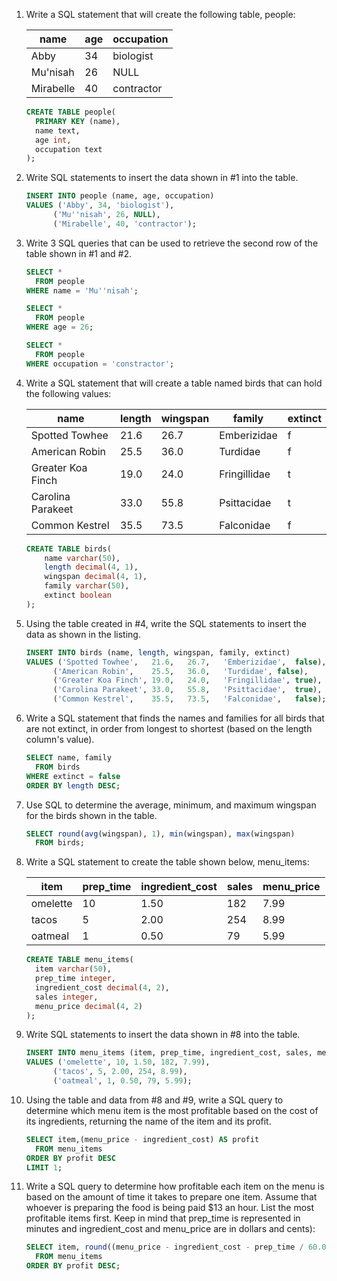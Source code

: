 1. Write a SQL statement that will create the following table, people:

    name|age|occupation
    -|-|-
    Abby|34|biologist
    Mu'nisah|26|NULL
    Mirabelle|40|contractor

    ```sql
    CREATE TABLE people(
      PRIMARY KEY (name),
      name text,
      age int,
      occupation text
    );
    ```

1. Write SQL statements to insert the data shown in #1 into the table.


    ```sql
    INSERT INTO people (name, age, occupation)
    VALUES ('Abby', 34, 'biologist'),
          ('Mu''nisah', 26, NULL),
          ('Mirabelle', 40, 'contractor');
    ```

1. Write 3 SQL queries that can be used to retrieve the second row of the table shown in #1 and #2.

    ```sql
    SELECT *
      FROM people
    WHERE name = 'Mu''nisah';

    SELECT *
      FROM people
    WHERE age = 26;

    SELECT *
      FROM people
    WHERE occupation = 'constractor';
    ```

1. Write a SQL statement that will create a table named birds that can hold the following values:

    name|length|wingspan|family|extinct
    -|-|-|-|-
    Spotted Towhee|21.6|26.7|Emberizidae|f
    American Robin|25.5|36.0|Turdidae|f
    Greater Koa Finch|19.0|24.0|Fringillidae|t
    Carolina Parakeet|33.0|55.8|Psittacidae|t
    Common Kestrel|35.5|73.5|Falconidae|f

    ```sql
    CREATE TABLE birds(
        name varchar(50),
        length decimal(4, 1),
        wingspan decimal(4, 1),
        family varchar(50),
        extinct boolean
    );
    ```

1. Using the table created in #4, write the SQL statements to insert the data as shown in the listing.

    ```sql
    INSERT INTO birds (name, length, wingspan, family, extinct)
    VALUES ('Spotted Towhee',	21.6,	26.7,	'Emberizidae',	false),
          ('American Robin',	25.5,	36.0,	'Turdidae',	false),
          ('Greater Koa Finch',	19.0,	24.0,	'Fringillidae',	true),
          ('Carolina Parakeet',	33.0,	55.8,	'Psittacidae',	true),
          ('Common Kestrel',	35.5,	73.5,	'Falconidae',	false);
    ```

1. Write a SQL statement that finds the names and families for all birds that are not extinct, in order from longest to shortest (based on the length column's value).

    ```sql
    SELECT name, family
      FROM birds
    WHERE extinct = false
    ORDER BY length DESC;
    ```

1. Use SQL to determine the average, minimum, and maximum wingspan for the birds shown in the table.

    ```sql
    SELECT round(avg(wingspan), 1), min(wingspan), max(wingspan)
      FROM birds;
    ```

1. Write a SQL statement to create the table shown below, menu_items:

    item|prep_time|ingredient_cost|sales|menu_price
    -|-|-|-|-
    omelette|10|1.50|182|7.99
    tacos|5|2.00|254|8.99
    oatmeal|1|0.50|79|5.99

    ```sql
    CREATE TABLE menu_items(
      item varchar(50),
      prep_time integer,
      ingredient_cost decimal(4, 2),
      sales integer,
      menu_price decimal(4, 2)
    );
    ```

1. Write SQL statements to insert the data shown in #8 into the table.

    ```sql
    INSERT INTO menu_items (item, prep_time, ingredient_cost, sales, menu_price)
    VALUES ('omelette', 10, 1.50, 182, 7.99),
          ('tacos', 5, 2.00, 254, 8.99),
          ('oatmeal', 1, 0.50, 79, 5.99);
    ```

1. Using the table and data from #8 and #9, write a SQL query to determine which menu item is the most profitable based on the cost of its ingredients, returning the name of the item and its profit.

    ```sql
    SELECT item,(menu_price - ingredient_cost) AS profit
      FROM menu_items
    ORDER BY profit DESC
    LIMIT 1;
    ```

1. Write a SQL query to determine how profitable each item on the menu is based on the amount of time it takes to prepare one item. Assume that whoever is preparing the food is being paid $13 an hour. List the most profitable items first. Keep in mind that prep_time is represented in minutes and ingredient_cost and menu_price are in dollars and cents):

    ```sql
    SELECT item, round((menu_price - ingredient_cost - prep_time / 60.0 * 13), 2) AS profit
      FROM menu_items
    ORDER BY profit DESC;
    ```